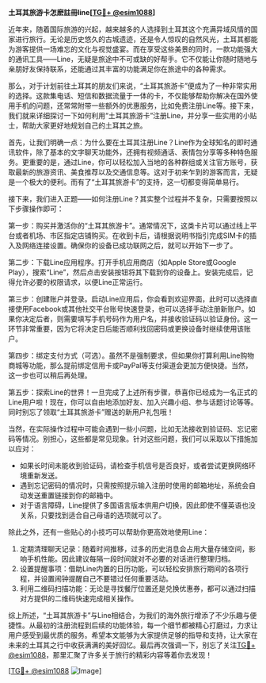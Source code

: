 **土耳其旅游卡怎麽註冊line[[TG💪+ @esim1088](https://t.me/s/esim1088)]**

近年来，随着国际旅游的兴起，越来越多的人选择到土耳其这个充满异域风情的国家进行旅行。无论是历史悠久的古城遗迹，还是令人惊叹的自然风光，土耳其都能为游客提供一场难忘的文化与视觉盛宴。而在享受这些美景的同时，一款功能强大的通讯工具——Line，无疑是旅途中不可或缺的好帮手。它不仅能让你随时随地与亲朋好友保持联系，还能通过其丰富的功能满足你在旅途中的各种需求。

那么，对于计划前往土耳其的朋友们来说，“土耳其旅游卡”便成为了一种非常实用的选择。这款集电话、短信和数据流量于一体的卡，不仅能够帮助你解决在国外使用手机的问题，还常常附带一些额外的优惠服务，比如免费注册Line等。接下来，我们就来详细探讨一下如何利用“土耳其旅游卡”注册Line，并分享一些实用的小贴士，帮助大家更好地规划自己的土耳其之旅。

首先，让我们明确一点：为什么要在土耳其注册Line？Line作为全球知名的即时通讯软件，除了基本的文字聊天功能外，还拥有视频通话、表情包分享等多种特色服务。更重要的是，通过Line，你可以轻松加入当地的各种群组或关注官方账号，获取最新的旅游资讯、美食推荐以及交通信息等。这对于初来乍到的游客而言，无疑是一个极大的便利。而有了“土耳其旅游卡”的支持，这一切都变得简单易行。

接下来，我们进入正题——如何注册Line？其实整个过程并不复杂，只需要按照以下步骤操作即可：

第一步：购买并激活你的“土耳其旅游卡”。通常情况下，这类卡片可以通过线上平台或者机场、市区指定店铺购买。在收到卡后，请根据说明书指引完成SIM卡的插入及网络连接设置。确保你的设备已成功联网之后，就可以开始下一步了。

第二步：下载Line应用程序。打开手机应用商店（如Apple Store或Google Play），搜索“Line”，然后点击安装按钮将其下载到你的设备上。安装完成后，记得允许必要的权限请求，以便Line正常运行。

第三步：创建账户并登录。启动Line应用后，你会看到欢迎界面，此时可以选择直接使用Facebook或其他社交平台账号快速登录，也可以选择手动注册新账户。如果你决定后者，则需要填写手机号码作为用户名，并接收验证码以验证身份。这一环节非常重要，因为它将决定日后能否顺利找回密码或更换设备时继续使用该账户。

第四步：绑定支付方式（可选）。虽然不是强制要求，但如果你打算利用Line购物商城等功能，那么提前绑定信用卡或PayPal等支付渠道会更加方便快捷。当然，这一步也可以稍后再处理。

第五步：探索Line的世界！一旦完成了上述所有步骤，恭喜你已经成为一名正式的Line用户啦！现在，你可以自由地添加好友、加入兴趣小组、参与话题讨论等等。同时别忘了领取“土耳其旅游卡”赠送的新用户礼包哦！

当然，在实际操作过程中可能会遇到一些小问题，比如无法接收到验证码、忘记密码等情况。别担心，这些都是常见现象。针对这些问题，我们可以采取以下措施加以应对：

- 如果长时间未能收到验证码，请检查手机信号是否良好，或者尝试更换网络环境重新发送。
- 遇到忘记密码的情况时，只需按照提示输入注册时使用的邮箱地址，系统会自动发送重置链接到你的邮箱中。
- 对于语言障碍，Line提供了多国语言版本供用户切换，因此即使不懂英语也没关系，只要找到适合自己母语的选项就可以了。

除此之外，还有一些贴心的小技巧可以帮助你更高效地使用Line：

1. 定期清理聊天记录：随着时间推移，过多的历史消息会占用大量存储空间，影响手机性能。因此建议每隔一段时间就对不必要的对话进行整理归档。
2. 设置提醒事项：借助Line内置的日历功能，可以轻松安排旅行期间的各项行程，并设置闹钟提醒自己不要错过任何重要活动。
3. 利用二维码扫描功能：无论是寻找餐厅位置还是兑换优惠券，都可以通过扫描对方提供的二维码快速完成相关操作。

综上所述，“土耳其旅游卡”与Line相结合，为我们的海外旅行增添了不少乐趣与便捷性。从最初的注册流程到后续的功能体验，每一个细节都被精心打磨过，力求让用户感受到最优质的服务。希望本文能够为大家提供足够的指导和支持，让大家在未来的土耳其之行中收获满满的美好回忆。最后再次强调一下，别忘了关注[TG💪+ @esim1088](https://t.me/s/esim1088)，那里汇聚了许多关于旅行的精彩内容等着你去发现！

[[TG💪+ @esim1088](https://t.me/s/esim1088) ![Image](https://i.postimg.cc/4NQfJmqS/Snipaste-2025-05-13-00-14-12.png)]